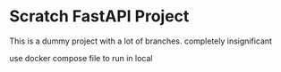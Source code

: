 <h1>Scratch FastAPI Project</h1>

<p>This is a dummy project with a lot of branches. completely insignificant</p>

<p>use docker compose file to run in local</p>